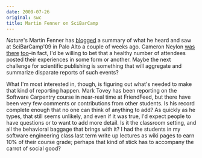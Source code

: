```yaml
---
date: 2009-07-26
original: swc
title: Martin Fenner on SciBarCamp
---
```

<p><em>Nature</em>'s Martin Fenner has <a href="http://blogs.plos.org/mfenner/2009/07/10/i_was_at_scibarcamp_palo_alto/">blogged</a> a summary of what he heard and saw at SciBarCamp'09 in Palo Alto a couple of weeks ago.  Cameron Neylon <a href="http://blog.openwetware.org/scienceintheopen/2009/07/15/sci-bar-foo-etc-part-i-scibarcamp-palo-alto/">was</a> <a href="http://blog.openwetware.org/scienceintheopen/2009/07/17/sci-bar-foo-etc-part-ii-scifoo-engaging-with-the-world/">there</a> <a href="http://blog.openwetware.org/scienceintheopen/2009/07/19/sci-bar-foo-etc-part-iii-google-wave-session-at-scifoo/">too</a>–in fact, I'd be willing to bet that a healthy number of attendees posted their experiences in some form or another.  Maybe the next challenge for scientific publishing is something that will aggregate and summarize disparate reports of such events?</p>
<p>What I'm most interested in, though, is figuring out what's needed to make that kind of reporting happen. Mark Tovey has been reporting on the Software Carpentry course in near-real time at FriendFeed, but there have been very few comments or contributions from other students.  Is his record complete enough that no one can think of anything to add?  As quickly as he types, that still seems unlikely, and even if it was true, I'd expect people to have questions or to want to add more detail. Is it the classroom setting, and all the behavioral baggage that brings with it?  I had the students in my software engineering class last term write up lectures as wiki pages to earn 10% of their course grade; perhaps that kind of stick has to accompany the carrot of social good?</p>
